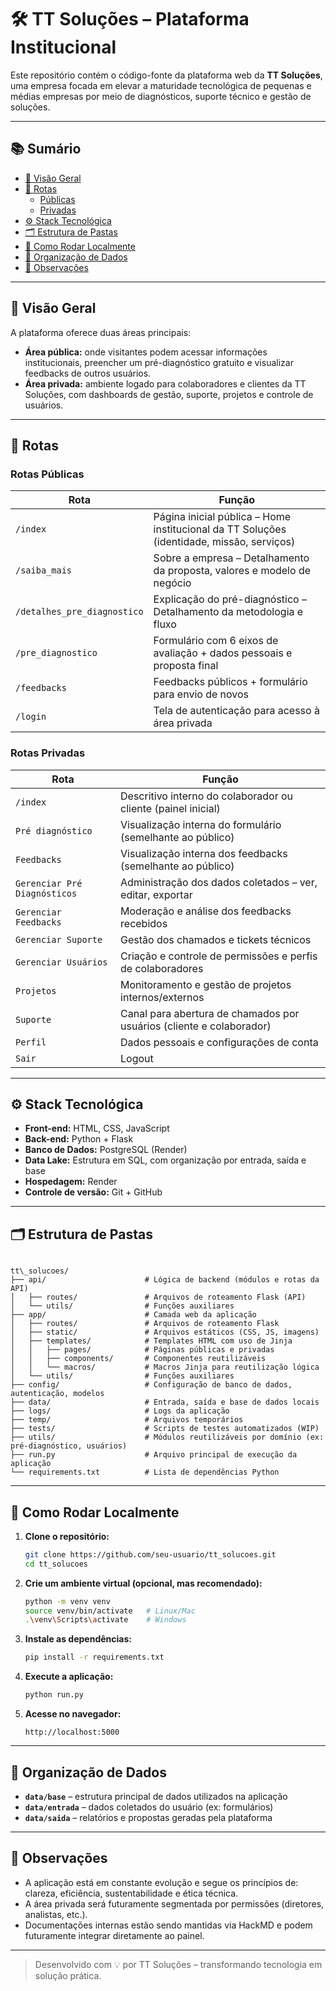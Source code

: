 # 🛠️ TT Soluções – Plataforma Institucional

Este repositório contém o código-fonte da plataforma web da **TT Soluções**, uma empresa focada em elevar a maturidade tecnológica de pequenas e médias empresas por meio de diagnósticos, suporte técnico e gestão de soluções.

---

## 📚 Sumário

- [🚀 Visão Geral](#visão-geral)
- [🔗 Rotas](#rotas)
  - [Públicas](#rotas-públicas)
  - [Privadas](#rotas-privadas)
- [⚙️ Stack Tecnológica](#stack-tecnológica)
- [🗂️ Estrutura de Pastas](#estrutura-de-pastas)
- [🧪 Como Rodar Localmente](#como-rodar-localmente)
- [📁 Organização de Dados](#organização-de-dados)
- [📌 Observações](#observações)

---

## 🚀 Visão Geral

A plataforma oferece duas áreas principais:

- **Área pública:** onde visitantes podem acessar informações institucionais, preencher um pré-diagnóstico gratuito e visualizar feedbacks de outros usuários.
- **Área privada:** ambiente logado para colaboradores e clientes da TT Soluções, com dashboards de gestão, suporte, projetos e controle de usuários.

---

## 🔗 Rotas

### Rotas Públicas

| Rota                        | Função                                                                                                                    |
| --------------------------- | ------------------------------------------------------------------------------------------------------------------------- |
| `/index`                    | Página inicial pública – Home institucional da TT Soluções (identidade, missão, serviços)                                |
| `/saiba_mais`               | Sobre a empresa – Detalhamento da proposta, valores e modelo de negócio                                                  |
| `/detalhes_pre_diagnostico`| Explicação do pré-diagnóstico – Detalhamento da metodologia e fluxo                                                      |
| `/pre_diagnostico`         | Formulário com 6 eixos de avaliação + dados pessoais e proposta final                                                    |
| `/feedbacks`               | Feedbacks públicos + formulário para envio de novos                                                                      |
| `/login`                   | Tela de autenticação para acesso à área privada                                                                          |

### Rotas Privadas

| Rota                         | Função                                                                                         |
| ---------------------------- | ---------------------------------------------------------------------------------------------- |
| `/index`                     | Descritivo interno do colaborador ou cliente (painel inicial)                                |
| `Pré diagnóstico`            | Visualização interna do formulário (semelhante ao público)                                   |
| `Feedbacks`                  | Visualização interna dos feedbacks (semelhante ao público)                                   |
| `Gerenciar Pré Diagnósticos` | Administração dos dados coletados – ver, editar, exportar                                    |
| `Gerenciar Feedbacks`        | Moderação e análise dos feedbacks recebidos                                                  |
| `Gerenciar Suporte`          | Gestão dos chamados e tickets técnicos                                                       |
| `Gerenciar Usuários`         | Criação e controle de permissões e perfis de colaboradores                                   |
| `Projetos`                   | Monitoramento e gestão de projetos internos/externos                                         |
| `Suporte`                    | Canal para abertura de chamados por usuários (cliente e colaborador)                         |
| `Perfil`                     | Dados pessoais e configurações de conta                                                      |
| `Sair`                       | Logout                                                                                       |

---

## ⚙️ Stack Tecnológica

- **Front-end:** HTML, CSS, JavaScript
- **Back-end:** Python + Flask
- **Banco de Dados:** PostgreSQL (Render)
- **Data Lake:** Estrutura em SQL, com organização por entrada, saída e base
- **Hospedagem:** Render
- **Controle de versão:** Git + GitHub

---

## 🗂️ Estrutura de Pastas

```

tt\_solucoes/
├── api/                      # Lógica de backend (módulos e rotas da API)
│   ├── routes/               # Arquivos de roteamento Flask (API)
│   └── utils/                # Funções auxiliares
├── app/                      # Camada web da aplicação
│   ├── routes/               # Arquivos de roteamento Flask
│   ├── static/               # Arquivos estáticos (CSS, JS, imagens)
│   ├── templates/            # Templates HTML com uso de Jinja
│   │   ├── pages/            # Páginas públicas e privadas
│   │   ├── components/       # Componentes reutilizáveis
│   │   └── macros/           # Macros Jinja para reutilização lógica
│   └── utils/                # Funções auxiliares
├── config/                   # Configuração de banco de dados, autenticação, modelos
├── data/                     # Entrada, saída e base de dados locais
├── logs/                     # Logs da aplicação
├── temp/                     # Arquivos temporários
├── tests/                    # Scripts de testes automatizados (WIP)
├── utils/                    # Módulos reutilizáveis por domínio (ex: pré-diagnóstico, usuários)
├── run.py                    # Arquivo principal de execução da aplicação
└── requirements.txt          # Lista de dependências Python

````

---

## 🧪 Como Rodar Localmente

1. **Clone o repositório:**

    ```bash
   git clone https://github.com/seu-usuario/tt_solucoes.git
   cd tt_solucoes
    ```

2. **Crie um ambiente virtual (opcional, mas recomendado):**

    ```bash
   python -m venv venv
   source venv/bin/activate   # Linux/Mac
   .\venv\Scripts\activate    # Windows
    ```

3. **Instale as dependências:**

    ```bash
   pip install -r requirements.txt
    ```

4. **Execute a aplicação:**

   ```bash
   python run.py
   ```

5. **Acesse no navegador:**

   ```
   http://localhost:5000
   ```

---

## 📁 Organização de Dados

* **`data/base`** – estrutura principal de dados utilizados na aplicação
* **`data/entrada`** – dados coletados do usuário (ex: formulários)
* **`data/saida`** – relatórios e propostas geradas pela plataforma

---

## 📌 Observações

* A aplicação está em constante evolução e segue os princípios de: clareza, eficiência, sustentabilidade e ética técnica.
* A área privada será futuramente segmentada por permissões (diretores, analistas, etc.).
* Documentações internas estão sendo mantidas via HackMD e podem futuramente integrar diretamente ao painel.

---

> Desenvolvido com 💡 por TT Soluções – transformando tecnologia em solução prática.
